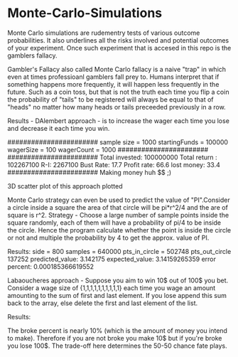 # Monte-Carlo-Simulations
Monte Carlo simulations are rudementry tests of various outcome probabilities. It also underlines all the risks involved and potential outcomes of your experiment. Once such experiment that is accesed in this repo is the gamblers fallacy.

Gambler's Fallacy also called Monte Carlo fallacy is a naive "trap" in which even at times professioanl gamblers fall prey to. Humans interpret that if something happens more frequently, it will happen less frequently in the future. Such as a coin toss, but that is not the truth each time you flip a coin the probability of "tails" to be registered will always be equal to that of "heads" no matter how many heads or tails preceeded previously in a row.

Results - 
DAlembert approach - is to increase the wager each time you lose and decrease it each time you win.

#######################
sample size = 1000
startingFunds = 100000
wagerSize = 100
wagerCount = 1000
#######################
#######################
Total invested: 100000000
Total return : 102267100
R-I: 2267100
Bust Rate: 17.7
Profit rate: 66.6
lost money:  33.4
#######################
Making money huh $$ ;)

3D scatter plot of this approach plotted

Monte Carlo strategy can even be used to predict the value of "PI".Consider a circle inside a square the area of that circle will be pi*r^2/4 and the are of square is r^2. 
Strategy - Choose a large number of sample points inside the square randomly, each of them will have a probability of pi/4 to be inside the circle. Hence the program calculate whether the point is inside the circle or not and multiple the probability by 4 to get the approx. value of PI.

Results:
side = 800
samples = 640000
pts_in_circle = 502748
pts_out_circle 137252
predicted_value:  3.142175
expected_value:  3.14159265359
error percent:  0.000185366619552

Labaoucheres approach - Suppose you aim to win 10$ out of 100$ you bet. Consider a wage size of {1,1,1,1,1,1,1,1,1,1} each time you wage an amount amounting to the sum of first and last element. If you lose append this sum back to the array, else delete the first and last element of the list. 

Results:

The broke percent is nearly 10% (which is the amount of money you intend to make). Therefore if you are not broke you make 10$ but if you're broke you lose 100$. The trade-off here determines the 50-50 chance fate plays.